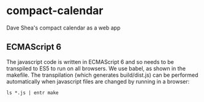 # compact-calendar
Dave Shea's compact calendar as a web app


## ECMAScript 6

The javascript code is written in ECMAScript 6 and so needs to be transpiled to ES5 to run on all browsers. We use babel, as shown in the makefile. The transpilation (which generates build/dist.js) can be performed automatically when javascript files are changed by running in a browser:

    ls *.js | entr make

